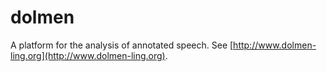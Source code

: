 # dolmen
A platform for the analysis of annotated speech. See [http://www.dolmen-ling.org](http://www.dolmen-ling.org).


